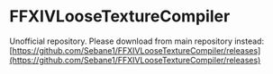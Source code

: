 # FFXIVLooseTextureCompiler

<!-- Official download and repository. Do not download from other sources unless you can verify the code on github. -->
Unofficial repository. Please download from main repository instead: [https://github.com/Sebane1/FFXIVLooseTextureCompiler/releases](https://github.com/Sebane1/FFXIVLooseTextureCompiler/releases)
